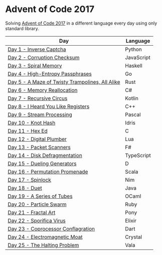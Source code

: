 # Advent of Code 2017

Solving [Advent of Code 2017](https://adventofcode.com/2017) in a different language every day using only standard library.

|Day|Language|
|---|---|
|[Day 1 - Inverse Captcha](Day%201%20-%20Inverse%20Captcha)|Python|
|[Day 2 - Corruption Checksum](Day%202%20-%20Corruption%20Checksum)|JavaScript|
|[Day 3 - Spiral Memory](Day%203%20-%20Spiral%20Memory)|Haskell|
|[Day 4 - High-Entropy Passphrases](Day%204%20-%20High-Entropy%20Passphrases)|Go|
|[Day 5 - A Maze of Twisty Trampolines, All Alike](Day%205%20-%20A%20Maze%20of%20Twisty%20Trampolines%2C%20All%20Alike)|Rust|
|[Day 6 - Memory Reallocation](Day%206%20-%20Memory%20Reallocation)|C#|
|[Day 7 - Recursive Circus](Day%207%20-%20Recursive%20Circus)|Kotlin|
|[Day 8 - I Heard You Like Registers](Day%208%20-%20I%20Heard%20You%20Like%20Registers)|C++|
|[Day 9 - Stream Processing](Day%209%20-%20Stream%20Processing)|Pascal|
|[Day 10 - Knot Hash](Day%2010%20-%20Knot%20Hash)|Idris|
|[Day 11 - Hex Ed](Day%2011%20-%20Hex%20Ed)|C|
|[Day 12 - Digital Plumber](Day%2012%20-%20Digital%20Plumber)|Lua|
|[Day 13 - Packet Scanners](Day%2013%20-%20Packet%20Scanners)|F#|
|[Day 14 - Disk Defragmentation](Day%2014%20-%20Disk%20Defragmentation)|TypeScript|
|[Day 15 - Dueling Generators](Day%2015%20-%20Dueling%20Generators)|D|
|[Day 16 - Permutation Promenade](Day%2016%20-%20Permutation%20Promenade)|Scala|
|[Day 17 - Spinlock](Day%2017%20-%20Spinlock)|Nim|
|[Day 18 - Duet](Day%2018%20-%20Duet)|Java|
|[Day 19 - A Series of Tubes](Day%2019%20-%20A%20Series%20of%20Tubes)|OCaml|
|[Day 20 - Particle Swarm](Day%2020%20-%20Particle%20Swarm)|Ruby|
|[Day 21 - Fractal Art](Day%2021%20-%20Fractal%20Art)|Pony|
|[Day 22 - Sporifica Virus](Day%2022%20-%20Sporifica%20Virus)|Elixir|
|[Day 23 - Coprocessor Conflagration](Day%2023%20-%20Coprocessor%20Conflagration)|Dart|
|[Day 24 - Electromagnetic Moat](Day%2024%20-%20Electromagnetic%20Moat)|Crystal|
|[Day 25 - The Halting Problem](Day%2025%20-%20The%20Halting%20Problem)|Vala|
